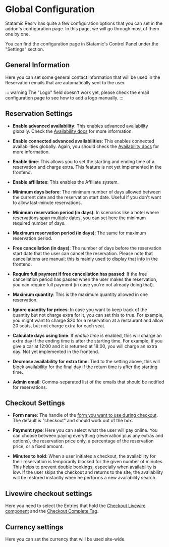 # Global Configuration

Statamic Resrv has quite a few configuration options that you can set in the addon's configuration page. In this page, we will go through most of them one by one.

You can find the configuration page in Statamic's Control Panel under the "Settings" section.

## General Information

Here you can set some general contact information that will be used in the Reservation emails that are automatically sent to the user.

::: warning
The "Logo" field doesn't work yet, please check the email configuration page to see how to add a logo manually.
:::

## Reservation Settings

- **Enable advanced availability**: This enables advanced availability globally. Check the [Availability docs](./availability#advanced-availability) for more information.

- **Enable connected advanced availabilities**: This enables connected availabilities globally. Again, you should check the [Availability docs](./availability#connected-availabilities) for more information.

- **Enable time**: This allows you to set the starting and ending time of a reservation and charge extra. This feature is not yet implemented in the frontend.

- **Enable affiliates**: This enables the Affiliate system.

- **Minimum days before**: The minimum number of days allowed between the current date and the reservation start date. Useful if you don't want to allow last-minute reservations.

- **Minimum reservation period (in days)**: In scenarios like a hotel where reservations span multiple dates, you can set here the minimum required number of days.

- **Maximum reservation period (in days)**: The same for maximum reservation period.

- **Free cancellation (in days)**: The number of days before the reservation start date that the user can cancel the reservation. Please note that cancellations are manual; this is mainly used to display that info in the frontend.

- **Require full payment if free cancellation has passed**: If the free cancellation period has passed when the user makes the reservation, you can require full payment (in case you're not already doing that).

- **Maximum quantity**: This is the maximum quantity allowed in one reservation.

- **Ignore quantity for prices**: In case you want to keep track of the quantity but not charge extra for it, you can set this to true. For example, you might want to charge $20 for a reservation at a restaurant and allow 20 seats, but not charge extra for each seat.

- **Calculate days using time**: If *enable time* is enabled, this will charge an extra day if the ending time is after the starting time. For example, if you give a car at 12:00 and it is returned at 18:00, you will charge an extra day. Not yet implemented in the frontend.

- **Decrease availability for extra time**: Tied to the setting above, this will block availability for the final day if the return time is after the starting time.

- **Admin email**: Comma-separated list of the emails that should be notified for reservations.

## Checkout Settings

- **Form name**: The handle of the [form you want to use during checkout](./checkout#checkout-form). The default is "checkout" and should work out of the box.

- **Payment type**: Here you can select what the user will pay online. You can choose between paying everything (reservation plus any extras and options), the reservation price only, a percentage of the reservation price, or a fixed amount.

- **Minutes to hold**: When a user initiates a checkout, the availability for their reservation is temporarily blocked for the given number of minutes. This helps to prevent double bookings, especially when availability is low. If the user skips the checkout and returns to the site, the availability will be restored instantly when he performs a new availability search.

## Livewire checkout settings

Here you need to select the Entries that hold the [Checkout Livewire component](./checkout#checkout-component) and the [Checkout Complete Tag](./checkout#checkout-complete).

## Currency settings

Here you can set the currency that will be used site-wide.